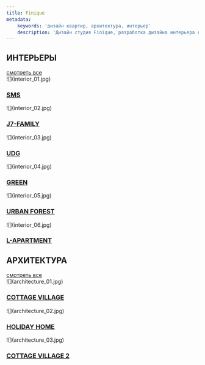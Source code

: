 ```yaml
---
title: Finique
metadata:
    keywords: 'дизайн квартир, архитектура, интерьер'
    description: 'Дизайн студия Finique, разработка дизайна интерьера квартир и коттеджей. Разработка архитектурных решений. Разработка полного комплекта документации.'
---
```


<h2>ИНТЕРЬЕРЫ</h2>
<a href="/interior">смотреть все</a>
<div class="clearfix"></div>

<div class="home-row">
    <div class="image-50" markdown="1">![](interior_01.jpg)
        <div class="mask"><h3><a href="/interior/sms"><span>SMS</span></a></h3></div>
    </div>
    <div class="image-50" markdown="1">![](interior_02.jpg)
        <div class="mask"><h3><a href="/interior/j7-family"><span>J7-FAMILY</span></a></h3></div>
    </div>
</div>
<div class="home-row">
    <div class="image-100" markdown="1">![](interior_03.jpg)
        <div class="mask"><h3><a href="/interior/udg"><span>UDG</span></a></h3></div>
    </div>
</div>
<div class="home-row">
    <div class="image-50 first" markdown="1">![](interior_04.jpg)
        <div class="mask"><h3><a href="/interior/green"><span>GREEN</span></a></h3></div>
    </div>
    <div class="image-50 right" markdown="1">![](interior_05.jpg)
        <div class="mask"><h3><a href="/interior/urban-forest"><span>URBAN FOREST</span></a></h3></div>
    </div>
    <div class="image-50 last" markdown="1">![](interior_06.jpg)
        <div class="mask"><h3><a href="/interior/l-apartment"><span>L-APARTMENT</span></a></h3></div>
    </div>
</div>

<h2>АРХИТЕКТУРА</h2>
<a href="/architecture">смотреть все</a>
<div class="clearfix"></div>

<div class="home-row">
    <div class="image-100" markdown="1">![](architecture_01.jpg)
        <div class="mask"><h3><a href="/architecture/cottage-village"><span>COTTAGE VILLAGE</span></a></h3></div>
    </div>
</div>
<div class="home-row">
    <div class="image-50" markdown="1">![](architecture_02.jpg)
        <div class="mask"><h3><a href="/architecture/holiday-home"><span>HOLIDAY HOME</span></a></h3></div>
    </div>
    <div class="image-50" markdown="1">![](architecture_03.jpg)
        <div class="mask"><h3><a href="/architecture/cottage-village-2"><span>COTTAGE VILLAGE 2</span></a></h3></div>
    </div>
</div>